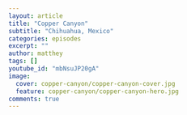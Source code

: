 ```yaml
---
layout: article
title: "Copper Canyon"
subtitle: "Chihuahua, Mexico"
categories: episodes
excerpt: ""
author: matthey
tags: []
youtube_id: "mbNsuJP20gA"
image:
  cover: copper-canyon/copper-canyon-cover.jpg
  feature: copper-canyon/copper-canyon-hero.jpg
comments: true
---
```

